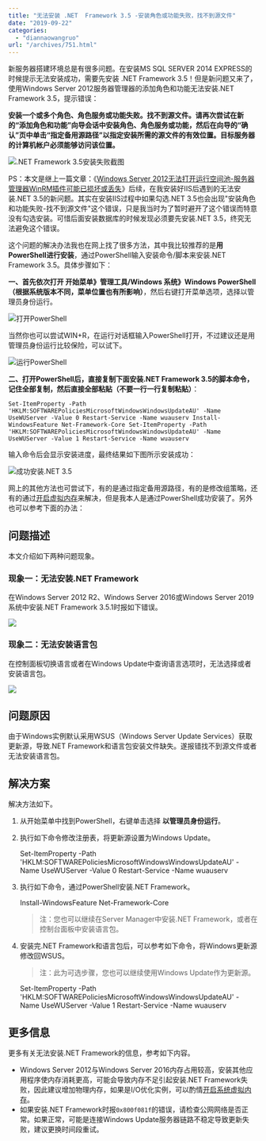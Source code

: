 ```yaml
---
title: "无法安装 .NET  Framework 3.5 -安装角色或功能失败，找不到源文件"
date: "2019-09-22"
categories: 
  - "diannaowangruo"
url: "/archives/751.html"
---
```


新服务器搭建环境总是有很多问题。在安装MS SQL SERVER 2014 EXPRESS的时候提示无法安装成功，需要先安装 .NET Framework 3.5！但是新问题又来了，使用Windows Server 2012服务器管理器的添加角色和功能无法安装.NET Framework 3.5，提示错误：

**安装一个或多个角色、角色服务或功能失败。找不到源文件。请再次尝试在新的“添加角色和功能”向导会话中安装角色、角色服务或功能，然后在向导的“确认”页中单击“指定备用源路径”以指定安装所需的源文件的有效位置。目标服务器的计算机帐户必须能够访问该位置。**

![.NET Framework 3.5安装失败截图](https://img-cloud.zhoujie218.top/wp-content/uploads/2019/09/01-63631156039053845220190922-1.png)

PS：本文是继上一篇文章：《[Windows Server 2012无法打开运行空间池-服务器管理器WinRM插件可能已损坏或丢失](https://shiyousan.com/post/636308065767125916)》后续，在我安装好IIS后遇到的无法安装.NET 3.5的新问题。其实在安装IIS过程中如果勾选.NET 3.5也会出现"安装角色和功能失败-找不到源文件"这个错误，只是我当时为了暂时避开了这个错误而特意没有勾选安装。可惜后面安装数据库的时候发现必须要先安装.NET 3.5，终究无法避免这个错误。

这个问题的解决办法我也在网上找了很多方法，其中我比较推荐的是**用PowerShell进行安装**，通过PowerShell输入安装命令/脚本来安装.NET Framework 3.5。具体步骤如下：

**一、首先依次打开 开始菜单》管理工具/Windows 系统》Windows PowerShell（根据系统版本不同，菜单位置也有所影响）**，然后右键打开菜单选项，选择以管理员身份运行。

![打开PowerShell](https://img-cloud.zhoujie218.top/wp-content/uploads/2019/09/02-63631156039053845220190922-1.png)

当然你也可以尝试WIN+R，在运行对话框输入PowerShell打开，不过建议还是用管理员身份运行比较保险，可以试下。

![运行PowerShell](https://img-cloud.zhoujie218.top/wp-content/uploads/2019/09/03-63631156039053845220190922-1.png)

**二、打开PowerShell后，直接复制下面安装.NET Framework 3.5的脚本命令，记住全部复制，然后直接全部粘贴（不要一行一行复制粘贴）**：

`Set-ItemProperty -Path 'HKLM:SOFTWAREPoliciesMicrosoftWindowsWindowsUpdateAU' -Name UseWUServer -Value 0 Restart-Service -Name wuauserv Install-WindowsFeature Net-Framework-Core Set-ItemProperty -Path 'HKLM:SOFTWAREPoliciesMicrosoftWindowsWindowsUpdateAU' -Name UseWUServer -Value 1 Restart-Service -Name wuauserv`

输入命令后会显示安装进度，最终结果如下图所示安装成功：

![成功安装.NET 3.5](https://img-cloud.zhoujie218.top/wp-content/uploads/2019/09/04-63631156039053845220190922-1.png)

网上的其他方法也可尝试下，有的是通过指定备用源路径，有的是修改组策略，还有的通过[开启虚拟内存](https://shiyousan.com/post/636320119682650802)来解决，但是我本人是通过PowerShell成功安装了。另外也可以参考下面的办法：

## 问题描述

本文介绍如下两种问题现象。

### 现象一：无法安装.NET Framework

在Windows Server 2012 R2、Windows Server 2016或Windows Server 2019系统中安装.NET Framework 3.5.1时报如下错误。

![](https://img-cloud.zhoujie218.top/wp-content/uploads/2019/09/ecs-_-windows-_-error-message-_-netFramework20190922.png)

### 现象二：无法安装语言包

在控制面板切换语言或者在Windows Update中查询语言选项时，无法选择或者安装语言包。

![](https://img-cloud.zhoujie218.top/wp-content/uploads/2019/09/6b7190f5-834e-4741-b1c4-01ce23b3e99b20190922.png)

## 问题原因

由于Windows实例默认采用WSUS（Windows Server Update Services）获取更新源，导致.NET Framework和语言包安装文件缺失。遂报错找不到源文件或者无法安装语言包。

## 解决方案

解决方法如下。

1. 从开始菜单中找到PowerShell，右键单击选择 **以管理员身份运行**。
2. 执行如下命令修改注册表，将更新源设置为Windows Update。
    
    Set-ItemProperty -Path 'HKLM:SOFTWAREPoliciesMicrosoftWindowsWindowsUpdateAU' -Name UseWUServer -Value 0
    Restart-Service -Name wuauserv
    
3. 执行如下命令，通过PowerShell安装.NET Framework。
    
    Install-WindowsFeature Net-Framework-Core
    
    > 注：您也可以继续在Server Manager中安装.NET Framework，或者在控制台面板中安装语言包。
    
4. 安装完.NET Framework和语言包后，可以参考如下命令，将Windows更新源修改回WSUS。
    
    > 注：此为可选步骤，您也可以继续使用Windows Update作为更新源。
    
    Set-ItemProperty -Path 'HKLM:SOFTWAREPoliciesMicrosoftWindowsWindowsUpdateAU' -Name UseWUServer -Value 1
    Restart-Service -Name wuauserv
    

## 更多信息

更多有关无法安装.NET Framework的信息，参考如下内容。

- Windows Server 2012与Windows Server 2016内存占用较高，安装其他应用程序使内存消耗更高，可能会导致内存不足引起安装.NET Framework失败，因此建议增加物理内存，如果是I/O优化实例，可以酌情[开启系统虚拟内存](https://help.aliyun.com/document_detail/40995.html)。
- 如果安装.NET Framework时报`0x800f081f`的错误，请检查公网网络是否正常。如果正常，可能是连接Windows Update服务器链路不稳定导致更新失败，建议更换时间段重试。
